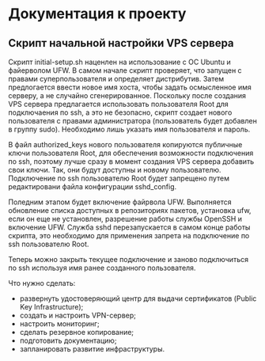 # Документация к проекту

## Скрипт начальной настройки VPS сервера

Скрипт initial-setup.sh наценлен на использование с ОС Ubuntu и файерволом UFW. В самом начале скрипт проверяет, что запущен с правами суперпользователя и определяет дистрибутив. Затем предлогается ввести новое имя хоста, чтобы задать осмысленное имя серверу, а не случайно сгенерированное. Поскольку после создания VPS сервера предлагается использовать пользователя Root для подключаения по ssh, а это не безопасно, скрипт создает нового пользователя с правами администратора (пользователь будет добавлен в группу sudo). Необходимо лишь указать имя пользователя и пароль.

В файл authorized_keys нового пользователя копируются публичные ключи пользователя Root, для обеспечения возможности подключения по ssh, поэтому лучше сразу в момент создания VPS сервера добавить свои ключи. Так, они будут доступны и новому пользователю. Подключение по ssh пользователю Root будет запрещено путем редактировани файла конфигурации sshd_config.

Поледним этапом будет включение файрвола UFW. Выполняется обновление списка доступных в репозиториях пакетов, установка ufw, если он еще не установлен, разрешение работы службы OpenSSH и включение UFW. Служба sshd перезапускается в самом конце работы скрипта, это необходимо для применения запрета на подключение по ssh пользователю Root.

Теперь можно закрыть текущее подключение и заново подключиться по ssh используя имя ранее созданного пользователя.

Что нужно cделать:

- развернуть удостоверяющий центр для выдачи сертификатов (Public Key Infrastructure);
- создать и настроить VPN-сервер;
- настроить мониторинг;
- сделать резервное копирование;
- подготовить документацию;
- запланировать развитие инфраструктуры.
